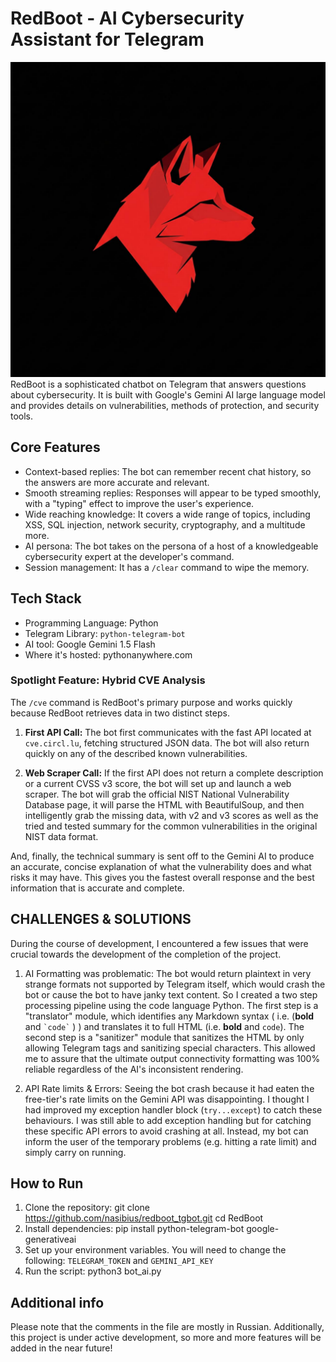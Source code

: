 # RedBoot - AI Cybersecurity Assistant for Telegram

![Logo](logo.jpg) RedBoot is a sophisticated chatbot on Telegram that answers questions about cybersecurity. It is built with Google's Gemini AI large language model and provides details on vulnerabilities, methods of protection, and security tools.

## Core Features

- Context-based replies: The bot can remember recent chat history, so the answers are more accurate and relevant.
- Smooth streaming replies: Responses will appear to be typed smoothly, with a "typing" effect to improve the user's experience.
- Wide reaching knowledge: It covers a wide range of topics, including XSS, SQL injection, network security, cryptography, and a multitude more.
- AI persona: The bot takes on the persona of a host of a knowledgeable cybersecurity expert at the developer's command.
- Session management: It has a `/clear` command to wipe the memory.

## Tech Stack

- Programming Language: Python
- Telegram Library: `python-telegram-bot`
- AI tool: Google Gemini 1.5 Flash
- Where it's hosted: pythonanywhere.com

### Spotlight Feature: Hybrid CVE Analysis


The `/cve` command is RedBoot's primary purpose and works quickly because RedBoot retrieves data in two distinct steps.


1.  **First API Call:** The bot first communicates with the fast API located at `cve.circl.lu`, fetching structured JSON data. The bot will also return quickly on any of the described known vulnerabilities.


2.  **Web Scraper Call:** If the first API does not return a complete description or a current CVSS v3 score, the bot will set up and launch a web scraper. The bot will grab the official NIST National Vulnerability Database page, it will parse the HTML with BeautifulSoup, and then intelligently grab the missing data, with v2 and v3 scores as well as the tried and tested summary for the common vulnerabilities in the original NIST data format.


And, finally, the technical summary is sent off to the Gemini AI to produce an accurate, concise explanation of what the vulnerability does and what risks it may have. This gives you the fastest overall response and the best information that is accurate and complete.

## CHALLENGES & SOLUTIONS

During the course of development, I encountered a few issues that were crucial towards the development of the completion of the project.

1. AI Formatting was problematic: The bot would return plaintext in very strange formats not supported by Telegram itself, which would crash the bot or cause the bot to have janky text content. So I created a two step processing pipeline using the code language Python. The first step is a "translator" module, which identifies any Markdown syntax ( i.e. (**bold** and `` `code` `` ) ) and translates it to full HTML (i.e. <b>bold</b> and <code>code</code>). The second step is a "sanitizer" module that sanitizes the HTML by only allowing Telegram tags and sanitizing special characters. This allowed me to assure that the ultimate output connectivity formatting was 100% reliable regardless of the AI's inconsistent rendering.

2.  API Rate limits & Errors: Seeing the bot crash because it had eaten the free-tier's rate limits on the Gemini API was disappointing. I thought I had improved my exception handler block (`try...except`) to catch these behaviours. I was still able to add exception handling but for catching these specific API errors to avoid crashing at all. Instead, my bot can inform the user of the temporary problems (e.g. hitting a rate limit) and simply carry on running.

## How to Run

1.  Clone the repository:
    git clone https://github.com/nasibius/redboot_tgbot.git
    cd RedBoot
2.  Install dependencies: pip install python-telegram-bot google-generativeai
3.  Set up your environment variables. You will need to change the following: `TELEGRAM_TOKEN` and `GEMINI_API_KEY`
4.  Run the script: python3 bot_ai.py

## Additional info
Please note that the comments in the file are mostly in Russian. Additionally, this project is under active development, so more and more features will be added in the near future!
